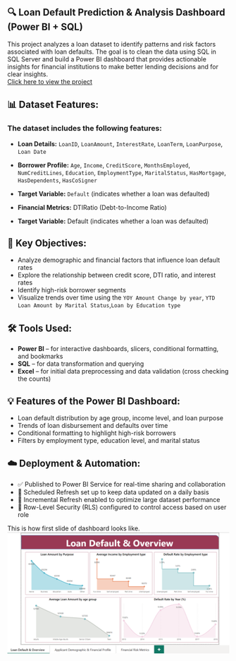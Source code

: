 ## 🔍 Loan Default Prediction & Analysis Dashboard (Power BI + SQL)
This project analyzes a loan dataset to identify patterns and risk factors associated with loan defaults. The goal is to clean the data using SQL in SQL Server and build a Power BI dashboard that provides actionable insights for financial institutions to make better lending decisions and for clear insights. <br>
[Click here to view the project](https://app.powerbi.com/links/lGDMFxh7QI?ctid=a3a31cf5-d129-4352-ab9d-a803b01de947&pbi_source=linkShare&bookmarkGuid=caca3de6-44b4-46b9-ac44-0ccf0f650c57)

## 📊 Dataset Features:
### The dataset includes the following features:

- **Loan Details:** `LoanID`, `LoanAmount`, `InterestRate`, `LoanTerm`, `LoanPurpose`, `Loan Date`  
- **Borrower Profile:** `Age`, `Income`, `CreditScore`, `MonthsEmployed`, `NumCreditLines`, `Education`, `EmploymentType`, `MaritalStatus`, `HasMortgage`, `HasDependents`, `HasCoSigner`
- **Target Variable:** `Default` (indicates whether a loan was defaulted)

- **Financial Metrics:** DTIRatio (Debt-to-Income Ratio)

- **Target Variable:** Default (indicates whether a loan was defaulted)

## 🧠 Key Objectives:
- Analyze demographic and financial factors that influence loan default rates
- Explore the relationship between credit score, DTI ratio, and interest rates
- Identify high-risk borrower segments
- Visualize trends over time using the `YOY Amount Change by year`, `YTD Loan Amount by Marital Status`,`Loan by Education type`

## 🛠 Tools Used:
- **Power BI** – for interactive dashboards, slicers, conditional formatting, and bookmarks
- **SQL** – for data transformation and querying
- **Excel** – for initial data preprocessing and data validation (cross checking the counts)

## 💡 Features of the Power BI Dashboard:
- Loan default distribution by age group, income level, and loan purpose
- Trends of loan disbursement and defaults over time
- Conditional formatting to highlight high-risk borrowers
- Filters by employment type, education level, and marital status

## ☁️ Deployment & Automation:

- ✅ Published to Power BI Service for real-time sharing and collaboration
- 🔄 Scheduled Refresh set up to keep data updated on a daily basis
- 🧠 Incremental Refresh enabled to optimize large dataset performance
- 🔐 Row-Level Security (RLS) configured to control access based on user role

This is how first slide of dashboard looks like. ![Alt-text](https://github.com/amitdev3/Loan-Default-Data-Analysis/blob/main/Loan%20Default%20%26%20Overview.png)

